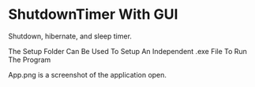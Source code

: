 # ShutdownTimer With GUI
Shutdown, hibernate, and sleep timer.

The Setup Folder Can Be Used To Setup An Independent .exe File To Run The Program

App.png is a screenshot of the application open.
